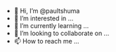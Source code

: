 - 👋 Hi, I’m @paultshuma
- 👀 I’m interested in ...
- 🌱 I’m currently learning ...
- 💞️ I’m looking to collaborate on ...
- 📫 How to reach me ...

<!---
paultshuma/paultshuma is a ✨ special ✨ repository because its `README.md` (this file) appears on your GitHub profile.
You can click the Preview link to take a look at your changes.
--->
